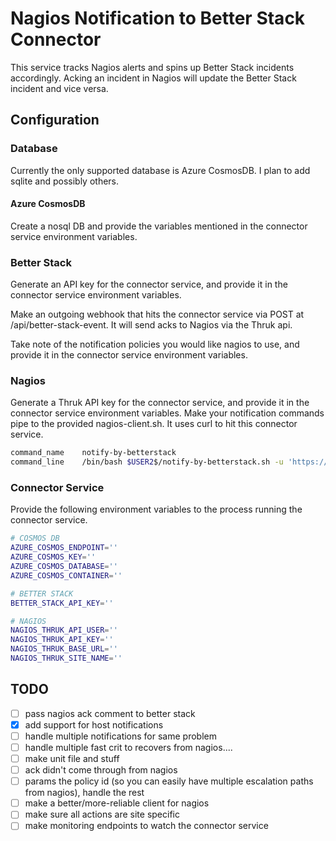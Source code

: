 # Nagios Notification to Better Stack Connector

This service tracks Nagios alerts and spins up Better Stack incidents accordingly.
Acking an incident in Nagios will update the Better Stack incident and vice versa.

## Configuration

### Database

Currently the only supported database is Azure CosmosDB. I plan to add sqlite and possibly others.

#### Azure CosmosDB

Create a nosql DB and provide the variables mentioned in the connector service environment variables.

### Better Stack

Generate an API key for the connector service, and provide it in the connector service environment variables.

Make an outgoing webhook that hits the connector service via POST at /api/better-stack-event.
It will send acks to Nagios via the Thruk api.

Take note of the notification policies you would like nagios to use, and provide it in the connector service environment variables.

### Nagios

Generate a Thruk API key for the connector service, and provide it in the connector service environment variables.
Make your notification commands pipe to the provided nagios-client.sh. It uses curl to hit this connector service.

```bash
command_name    notify-by-betterstack
command_line    /bin/bash $USER2$/notify-by-betterstack.sh -u 'https://your-connector-url.blah/api/nagios-event' -s 'nagios-site-name' -i '$SERVICEPROBLEMID$' -c '$SERVICEOUTPUT$' -n '$SERVICEDESC$' -h '$HOSTNAME$' -t '$NOTIFICATIONTYPE$'
```

### Connector Service

Provide the following environment variables to the process running the connector service.

```bash
# COSMOS DB
AZURE_COSMOS_ENDPOINT=''
AZURE_COSMOS_KEY=''
AZURE_COSMOS_DATABASE=''
AZURE_COSMOS_CONTAINER=''

# BETTER STACK
BETTER_STACK_API_KEY=''

# NAGIOS
NAGIOS_THRUK_API_USER=''
NAGIOS_THRUK_API_KEY=''
NAGIOS_THRUK_BASE_URL=''
NAGIOS_THRUK_SITE_NAME=''
```

## TODO

- [ ] pass nagios ack comment to better stack
- [X] add support for host notifications
- [ ] handle multiple notifications for same problem
- [ ] handle multiple fast crit to recovers from nagios....
- [ ] make unit file and stuff
- [ ] ack didn't come through from nagios
- [ ] params the policy id (so you can easily have multiple escalation paths from nagios), handle the rest
- [ ] make a better/more-reliable client for nagios
- [ ] make sure all actions are site specific
- [ ] make monitoring endpoints to watch the connector service
